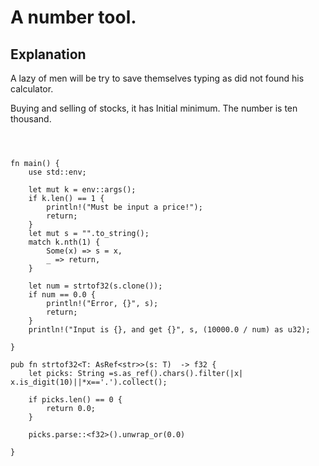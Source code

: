 # A number tool.


## Explanation

A lazy of men will be try to save themselves typing as did not found his calculator.

Buying and selling of stocks, it has Initial minimum. The number is ten thousand.

```



fn main() {
    use std::env;

    let mut k = env::args();
    if k.len() == 1 {
        println!("Must be input a price!");
        return;
    }
    let mut s = "".to_string();
    match k.nth(1) {
        Some(x) => s = x,
        _ => return,
    }

    let num = strtof32(s.clone());
    if num == 0.0 {
        println!("Error, {}", s);
        return;
    }
    println!("Input is {}, and get {}", s, (10000.0 / num) as u32);

}

pub fn strtof32<T: AsRef<str>>(s: T)  -> f32 {
    let picks: String =s.as_ref().chars().filter(|x| x.is_digit(10)||*x=='.').collect();

    if picks.len() == 0 {
        return 0.0;
    }

    picks.parse::<f32>().unwrap_or(0.0)

}

```